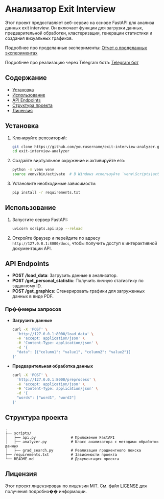 # Анализатор Exit Interview

Этот проект предоставляет веб-сервис на основе FastAPI для анализа данных exit interview. Он включает функции для
загрузки данных, предварительной обработки, кластеризации, генерации статистики и создания визуальных графиков.

Подробнее про проделанные эксперименты:
[Отчет о проделанных экспериментах](research/Readme.md)

Подробнее про реализацию через Telegram бота:
[Telegram бот](tg_bot/README.md)

## Содержание

- [Установка](#установка)
- [Использование](#использование)
- [API Endpoints](#api-endpoints)
- [Структура проекта](#структура-проекта)
- [Лицензия](#лицензия)

## Установка

1. Клонируйте репозиторий:
    ```sh
    git clone https://github.com/yourusername/exit-interview-analyzer.git
    cd exit-interview-analyzer
    ```

2. Создайте виртуальное окружение и активируйте его:
    ```sh
    python -m venv venv
    source venv/bin/activate  # В Windows используйте `venv\Scripts\activate`
    ```

3. Установите необходимые зависимости:
    ```sh
    pip install -r requirements.txt
    ```

## Использование

1. Запустите сервер FastAPI:
    ```sh
    uvicorn scripts.api:app --reload
    ```

2. Откройте браузер и перейдите по адресу `http://127.0.0.1:8000/docs`, чтобы получить доступ к интерактивной
   документации API.

## API Endpoints

- **POST /load_data**: Загрузить данные в анализатор.
- **POST /get_personal_statistic**: Получить личную статистику по заданному ID.
- **POST /get_graphics**: Сгенерировать графики для загруженных данных в виде PDF.

### Пр��меры запросов

- **Загрузить данные**
    ```sh
    curl -X 'POST' \
      'http://127.0.0.1:8000/load_data' \
      -H 'accept: application/json' \
      -H 'Content-Type: application/json' \
      -d '{
      "data": [{"column1": "value1", "column2": "value2"}]
    }'
    ```

- **Предварительная обработка данных**
    ```sh
    curl -X 'POST' \
      'http://127.0.0.1:8000/preprocess' \
      -H 'accept: application/json' \
      -H 'Content-Type: application/json' \
      -d '{
      "words": ["word1", "word2"]
    }'
    ```

## Структура проекта

```plaintext
.
├── scripts/
│   ├── api.py                # Приложение FastAPI
│   ├── analyzer.py           # Класс анализатора с методами обработки данных
│   ├── grad_search.py        # Реализация градиентного поиска
├── requirements.txt          # Зависимости проекта
└── README.md                 # Документация проекта
```

## Лицензия

Этот проект лицензирован по лицензии MIT. См. файл [LICENSE](LICENSE) для получения подробно�� информации.

```
